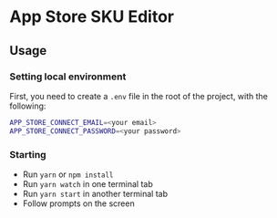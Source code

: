 # App Store SKU Editor

## Usage

### Setting local environment

First, you need to create a `.env` file in the root of the project, with the following:

```sh
APP_STORE_CONNECT_EMAIL=<your email>
APP_STORE_CONNECT_PASSWORD=<your password>
```

### Starting

- Run `yarn` or `npm install`
- Run `yarn watch` in one terminal tab
- Run `yarn start` in another terminal tab
- Follow prompts on the screen

